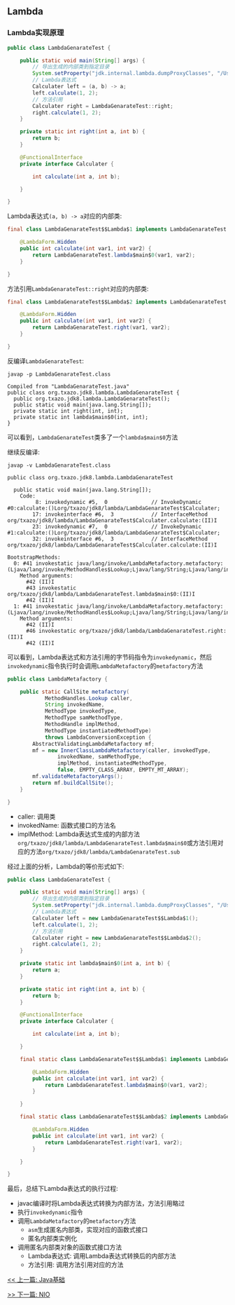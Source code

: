 ## Lambda

### Lambda实现原理

```java
public class LambdaGenarateTest {

    public static void main(String[] args) {
        // 导出生成的内部类到指定目录
        System.setProperty("jdk.internal.lambda.dumpProxyClasses", "/Users/txazo/TxazoProject/java/target/classes");
        // Lambda表达式
        Calculater left = (a, b) -> a;
        left.calculate(1, 2);
        // 方法引用
        Calculater right = LambdaGenarateTest::right;
        right.calculate(1, 2);
    }

    private static int right(int a, int b) {
        return b;
    }

    @FunctionalInterface
    private interface Calculater {

        int calculate(int a, int b);

    }

}
```

Lambda表达式`(a, b) -> a`对应的内部类:

```java
final class LambdaGenarateTest$$Lambda$1 implements LambdaGenarateTest.Calculater {

    @LambdaForm.Hidden
    public int calculate(int var1, int var2) {
        return LambdaGenarateTest.lambda$main$0(var1, var2);
    }

}
```

方法引用`LambdaGenarateTest::right`对应的内部类:

```java
final class LambdaGenarateTest$$Lambda$2 implements LambdaGenarateTest.Calculater {

    @LambdaForm.Hidden
    public int calculate(int var1, int var2) {
        return LambdaGenarateTest.right(var1, var2);
    }

}
```

反编译`LambdaGenarateTest`:

```linux
javap -p LambdaGenarateTest.class
```

```console
Compiled from "LambdaGenarateTest.java"
public class org.txazo.jdk8.lambda.LambdaGenarateTest {
  public org.txazo.jdk8.lambda.LambdaGenarateTest();
  public static void main(java.lang.String[]);
  private static int right(int, int);
  private static int lambda$main$0(int, int);
}
```

可以看到，`LambdaGenarateTest`类多了一个`lambda$main$0`方法

继续反编译:

```linux
javap -v LambdaGenarateTest.class
```

```console
public class org.txazo.jdk8.lambda.LambdaGenarateTest

  public static void main(java.lang.String[]);
    Code:
         8: invokedynamic #5,  0              // InvokeDynamic #0:calculate:()Lorg/txazo/jdk8/lambda/LambdaGenarateTest$Calculater;
        17: invokeinterface #6,  3            // InterfaceMethod org/txazo/jdk8/lambda/LambdaGenarateTest$Calculater.calculate:(II)I
        23: invokedynamic #7,  0              // InvokeDynamic #1:calculate:()Lorg/txazo/jdk8/lambda/LambdaGenarateTest$Calculater;
        32: invokeinterface #6,  3            // InterfaceMethod org/txazo/jdk8/lambda/LambdaGenarateTest$Calculater.calculate:(II)I

BootstrapMethods:
  0: #41 invokestatic java/lang/invoke/LambdaMetafactory.metafactory:(Ljava/lang/invoke/MethodHandles$Lookup;Ljava/lang/String;Ljava/lang/invoke/MethodType;Ljava/lang/invoke/MethodType;Ljava/lang/invoke/MethodHandle;Ljava/lang/invoke/MethodType;)Ljava/lang/invoke/CallSite;
    Method arguments:
      #42 (II)I
      #43 invokestatic org/txazo/jdk8/lambda/LambdaGenarateTest.lambda$main$0:(II)I
      #42 (II)I
  1: #41 invokestatic java/lang/invoke/LambdaMetafactory.metafactory:(Ljava/lang/invoke/MethodHandles$Lookup;Ljava/lang/String;Ljava/lang/invoke/MethodType;Ljava/lang/invoke/MethodType;Ljava/lang/invoke/MethodHandle;Ljava/lang/invoke/MethodType;)Ljava/lang/invoke/CallSite;
    Method arguments:
      #42 (II)I
      #46 invokestatic org/txazo/jdk8/lambda/LambdaGenarateTest.right:(II)I
      #42 (II)I
```

可以看到，Lambda表达式和方法引用的字节码指令为`invokedynamic`，然后`invokedynamic`指令执行时会调用`LambdaMetafactory`的`metafactory`方法

```java
public class LambdaMetafactory {

    public static CallSite metafactory(
            MethodHandles.Lookup caller,
            String invokedName,
            MethodType invokedType,
            MethodType samMethodType,
            MethodHandle implMethod,
            MethodType instantiatedMethodType)
            throws LambdaConversionException {
        AbstractValidatingLambdaMetafactory mf;
        mf = new InnerClassLambdaMetafactory(caller, invokedType,
                invokedName, samMethodType,
                implMethod, instantiatedMethodType,
                false, EMPTY_CLASS_ARRAY, EMPTY_MT_ARRAY);
        mf.validateMetafactoryArgs();
        return mf.buildCallSite();
    }

}
```

* caller: 调用类
* invokedName: 函数式接口的方法名
* implMethod: Lambda表达式生成的内部方法`org/txazo/jdk8/lambda/LambdaGenarateTest.lambda$main$0`或方法引用对应的方法`org/txazo/jdk8/lambda/LambdaGenarateTest.sub`

经过上面的分析，Lambda的等价形式如下:

```java
public class LambdaGenarateTest {

    public static void main(String[] args) {
        // 导出生成的内部类到指定目录
        System.setProperty("jdk.internal.lambda.dumpProxyClasses", "/Users/txazo/TxazoProject/java/target/classes");
        // Lambda表达式
        Calculater left = new LambdaGenarateTest$$Lambda$1();
        left.calculate(1, 2);
        // 方法引用
        Calculater right = new LambdaGenarateTest$$Lambda$2();
        right.calculate(1, 2);
    }

    private static int lambda$main$0(int a, int b) {
        return a;
    }

    private static int right(int a, int b) {
        return b;
    }

    @FunctionalInterface
    private interface Calculater {

        int calculate(int a, int b);

    }

    final static class LambdaGenarateTest$$Lambda$1 implements LambdaGenarateTest.Calculater {

        @LambdaForm.Hidden
        public int calculate(int var1, int var2) {
            return LambdaGenarateTest.lambda$main$0(var1, var2);
        }

    }

    final static class LambdaGenarateTest$$Lambda$2 implements LambdaGenarateTest.Calculater {

        @LambdaForm.Hidden
        public int calculate(int var1, int var2) {
            return LambdaGenarateTest.right(var1, var2);
        }

    }

}
```

最后，总结下Lambda表达式的执行过程:

* javac编译时将Lambda表达式转换为内部方法，方法引用略过
* 执行`invokedynamic`指令
* 调用`LambdaMetafactory`的`metafactory`方法
    * `asm`生成匿名内部类，实现对应的函数式接口
    * 匿名内部类实例化
* 调用匿名内部类对象的函数式接口方法
    * Lambda表达式: 调用Lambda表达式转换后的内部方法
    * 方法引用: 调用方法引用对应的方法


[<< 上一篇: Java基础](2-Java基础/Java基础.md)

[>> 下一篇: NIO](2-Java基础/NIO.md)
